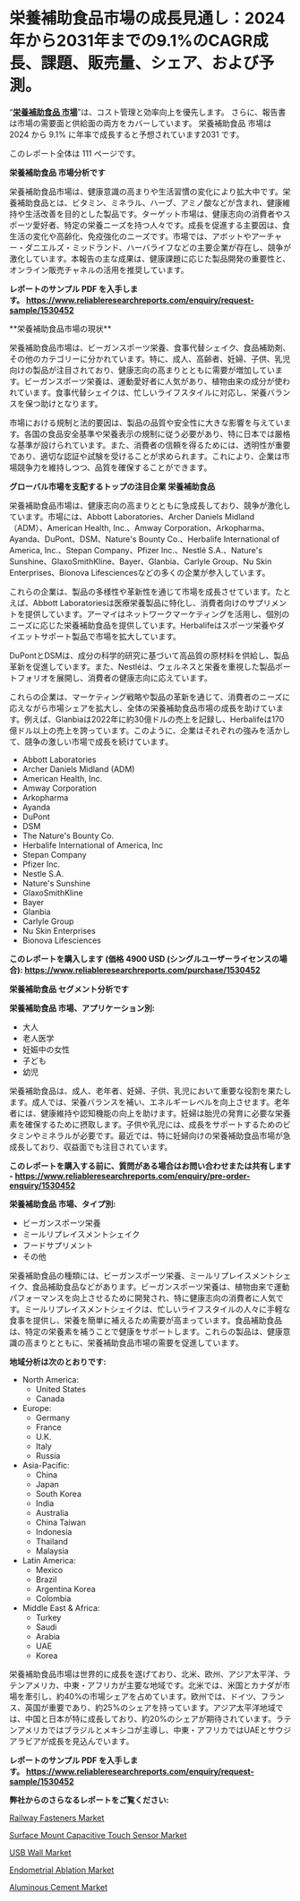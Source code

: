 <p><h1>栄養補助食品市場の成長見通し：2024年から2031年までの9.1%のCAGR成長、課題、販売量、シェア、および予測。</h1></p><p>&ldquo;<strong><a href="https://www.reliableresearchreports.com/nutritional-supplements-r1530452?utm_campaign=110&utm_medium=9&utm_source=Github&utm_content=ia&utm_term=30112024&utm_id=nutritional-supplements">栄養補助食品 市場</a></strong>&rdquo;は、コスト管理と効率向上を優先します。 さらに、報告書は市場の需要面と供給面の両方をカバーしています。 栄養補助食品 市場は 2024 から 9.1% に年率で成長すると予想されています2031 です。</p>
<p>このレポート全体は 111 ページです。</p>
<p><strong>栄養補助食品 市場分析です</strong></p>
<p><p>栄養補助食品市場は、健康意識の高まりや生活習慣の変化により拡大中です。栄養補助食品とは、ビタミン、ミネラル、ハーブ、アミノ酸などが含まれ、健康維持や生活改善を目的とした製品です。ターゲット市場は、健康志向の消費者やスポーツ愛好者、特定の栄養ニーズを持つ人々です。成長を促進する主要因は、食生活の変化や高齢化、免疫強化のニーズです。市場では、アボットやアーチャー・ダニエルズ・ミッドランド、ハーバライフなどの主要企業が存在し、競争が激化しています。本報告の主な成果は、健康課題に応じた製品開発の重要性と、オンライン販売チャネルの活用を推奨しています。</p></p>
<p><strong>レポートのサンプル PDF を入手します。&nbsp;<a href="https://www.reliableresearchreports.com/enquiry/request-sample/1530452?utm_campaign=110&utm_medium=9&utm_source=Github&utm_content=ia&utm_term=30112024&utm_id=nutritional-supplements">https://www.reliableresearchreports.com/enquiry/request-sample/1530452</a></strong></p>
<p><p>**栄養補助食品市場の現状**</p><p>栄養補助食品市場は、ビーガンスポーツ栄養、食事代替シェイク、食品補助剤、その他のカテゴリーに分かれています。特に、成人、高齢者、妊婦、子供、乳児向けの製品が注目されており、健康志向の高まりとともに需要が増加しています。ビーガンスポーツ栄養は、運動愛好者に人気があり、植物由来の成分が使われています。食事代替シェイクは、忙しいライフスタイルに対応し、栄養バランスを保つ助けとなります。</p><p>市場における規制と法的要因は、製品の品質や安全性に大きな影響を与えています。各国の食品安全基準や栄養表示の規制に従う必要があり、特に日本では厳格な基準が設けられています。また、消費者の信頼を得るためには、透明性が重要であり、適切な認証や試験を受けることが求められます。これにより、企業は市場競争力を維持しつつ、品質を確保することができます。</p></p>
<p><strong>グローバル市場を支配するトップの注目企業 栄養補助食品</strong></p>
<p><p>栄養補助食品市場は、健康志向の高まりとともに急成長しており、競争が激化しています。市場には、Abbott Laboratories、Archer Daniels Midland（ADM）、American Health, Inc.、Amway Corporation、Arkopharma、Ayanda、DuPont、DSM、Nature's Bounty Co.、Herbalife International of America, Inc.、Stepan Company、Pfizer Inc.、Nestlé S.A.、Nature's Sunshine、GlaxoSmithKline、Bayer、Glanbia、Carlyle Group、Nu Skin Enterprises、Bionova Lifesciencesなどの多くの企業が参入しています。</p><p>これらの企業は、製品の多様性や革新性を通じて市場を成長させています。たとえば、Abbott Laboratoriesは医療栄養製品に特化し、消費者向けのサプリメントを提供しています。アーマイはネットワークマーケティングを活用し、個別のニーズに応じた栄養補助食品を提供しています。Herbalifeはスポーツ栄養やダイエットサポート製品で市場を拡大しています。</p><p>DuPontとDSMは、成分の科学的研究に基づいて高品質の原材料を供給し、製品革新を促進しています。また、Nestléは、ウェルネスと栄養を重視した製品ポートフォリオを展開し、消費者の健康志向に応えています。</p><p>これらの企業は、マーケティング戦略や製品の革新を通じて、消費者のニーズに応えながら市場シェアを拡大し、全体の栄養補助食品市場の成長を助けています。例えば、Glanbiaは2022年に約30億ドルの売上を記録し、Herbalifeは170億ドル以上の売上を誇っています。このように、企業はそれぞれの強みを活かして、競争の激しい市場で成長を続けています。</p></p>
<p><ul><li>Abbott Laboratories</li><li>Archer Daniels Midland (ADM)</li><li>American Health, Inc.</li><li>Amway Corporation</li><li>Arkopharma</li><li>Ayanda</li><li>DuPont</li><li>DSM</li><li>The Nature's Bounty Co.</li><li>Herbalife International of America, Inc</li><li>Stepan Company</li><li>Pfizer Inc.</li><li>Nestle S.A.</li><li>Nature's Sunshine</li><li>GlaxoSmithKline</li><li>Bayer</li><li>Glanbia</li><li>Carlyle Group</li><li>Nu Skin Enterprises</li><li>Bionova Lifesciences</li></ul></p>
<p><strong>このレポートを購入します (価格 4900 USD (シングルユーザーライセンスの場合):&nbsp;<a href="https://www.reliableresearchreports.com/purchase/1530452?utm_campaign=110&utm_medium=9&utm_source=Github&utm_content=ia&utm_term=30112024&utm_id=nutritional-supplements">https://www.reliableresearchreports.com/purchase/1530452</a></strong></p>
<p><strong>栄養補助食品 セグメント分析です</strong></p>
<p><strong>栄養補助食品 市場、アプリケーション別:</strong></p>
<p><ul><li>大人</li><li>老人医学</li><li>妊娠中の女性</li><li>子ども</li><li>幼児</li></ul></p>
<p><p>栄養補助食品は、成人、老年者、妊婦、子供、乳児において重要な役割を果たします。成人では、栄養バランスを補い、エネルギーレベルを向上させます。老年者には、健康維持や認知機能の向上を助けます。妊婦は胎児の発育に必要な栄養素を確保するために摂取します。子供や乳児には、成長をサポートするためのビタミンやミネラルが必要です。最近では、特に妊婦向けの栄養補助食品市場が急成長しており、収益面でも注目されています。</p></p>
<p><strong>このレポートを購入する前に、質問がある場合はお問い合わせまたは共有します - <a href="https://www.reliableresearchreports.com/enquiry/pre-order-enquiry/1530452?utm_campaign=110&utm_medium=9&utm_source=Github&utm_content=ia&utm_term=30112024&utm_id=nutritional-supplements">https://www.reliableresearchreports.com/enquiry/pre-order-enquiry/1530452</a></strong></p>
<p><strong>栄養補助食品 市場、タイプ別:</strong></p>
<p><ul><li>ビーガンスポーツ栄養</li><li>ミールリプレイスメントシェイク</li><li>フードサプリメント</li><li>その他</li></ul></p>
<p><p>栄養補助食品の種類には、ビーガンスポーツ栄養、ミールリプレイスメントシェイク、食品補助食品などがあります。ビーガンスポーツ栄養は、植物由来で運動パフォーマンスを向上させるために開発され、特に健康志向の消費者に人気です。ミールリプレイスメントシェイクは、忙しいライフスタイルの人々に手軽な食事を提供し、栄養を簡単に補えるため需要が高まっています。食品補助食品は、特定の栄養素を補うことで健康をサポートします。これらの製品は、健康意識の高まりとともに、栄養補助食品市場の需要を促進しています。</p></p>
<p><strong>地域分析は次のとおりです:</strong></p>
<p><ul>
    <li>
        North America:
        <ul>
            <li>United States</li>
            <li>Canada</li>
        </ul>
    </li>
    <li>
        Europe:
        <ul>
            <li>Germany</li>
            <li>France</li>
            <li>U.K.</li>
            <li>Italy</li>
            <li>Russia</li>
        </ul>
    </li>
    <li>
        Asia-Pacific:
        <ul>
            <li>China</li>
            <li>Japan</li>
            <li>South Korea</li>
            <li>India</li>
            <li>Australia</li>
            <li>China Taiwan</li>
            <li>Indonesia</li>
            <li>Thailand</li>
            <li>Malaysia</li>
        </ul>
    </li>
    <li>
        Latin America:
        <ul>
            <li>Mexico</li>
            <li>Brazil</li>
            <li>Argentina Korea</li>
            <li>Colombia</li>
        </ul>
    </li>
    <li>
        Middle East & Africa:
        <ul>
            <li>Turkey</li>
            <li>Saudi</li>
            <li>Arabia</li>
            <li>UAE</li>
            <li>Korea</li>
        </ul>
    </li>
    </ul></p>
<p><p>栄養補助食品市場は世界的に成長を遂げており、北米、欧州、アジア太平洋、ラテンアメリカ、中東・アフリカが主要な地域です。北米では、米国とカナダが市場を牽引し、約40%の市場シェアを占めています。欧州では、ドイツ、フランス、英国が重要であり、約25%のシェアを持っています。アジア太平洋地域では、中国と日本が特に成長しており、約20%のシェアが期待されています。ラテンアメリカではブラジルとメキシコが主導し、中東・アフリカではUAEとサウジアラビアが成長を見込んでいます。</p></p>
<p><strong>レポートのサンプル PDF を入手します。&nbsp;<a href="https://www.reliableresearchreports.com/enquiry/request-sample/1530452?utm_campaign=110&utm_medium=9&utm_source=Github&utm_content=ia&utm_term=30112024&utm_id=nutritional-supplements">https://www.reliableresearchreports.com/enquiry/request-sample/1530452</a></strong></p>
<p><strong>弊社からのさらなるレポートをご覧ください:</strong></p>
<p><p><a href="https://www.linkedin.com/pulse/railway-fasteners-market-evolution-regional-adaptations-e67ce?utm_campaign=110&utm_medium=9&utm_source=Github&utm_content=ia&utm_term=30112024&utm_id=nutritional-supplements">Railway Fasteners Market</a></p><p><a href="https://issuu.com/reportprime-2/docs/surface-mount-capacitive-touch-sensor-market-size-?utm_campaign=110&utm_medium=9&utm_source=Github&utm_content=ia&utm_term=30112024&utm_id=nutritional-supplements">Surface Mount Capacitive Touch Sensor Market</a></p><p><a href="https://issuu.com/reportprime-2/docs/usb-wall-market-size-2030.pptx?utm_campaign=110&utm_medium=9&utm_source=Github&utm_content=ia&utm_term=30112024&utm_id=nutritional-supplements">USB Wall Market</a></p><p><a href="https://github.com/prosalinda88/Market-Research-Report-List-6/blob/main/endometrial-ablation-market.md?utm_campaign=110&utm_medium=9&utm_source=Github&utm_content=ia&utm_term=30112024&utm_id=nutritional-supplements">Endometrial Ablation Market</a></p><p><a href="https://www.linkedin.com/pulse/aluminous-cement-market-segmentation-applications-types-gqjge?utm_campaign=110&utm_medium=9&utm_source=Github&utm_content=ia&utm_term=30112024&utm_id=nutritional-supplements">Aluminous Cement Market</a></p></p>